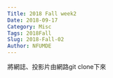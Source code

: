 ```yaml
---
Title: 2018 Fall week2
Date: 2018-09-17
Category: Misc
Tags: 2018Fall
Slug: 2018-Fall-02
Author: NFUMDE
---
```


將網誌、投影片由網路git clone下來
